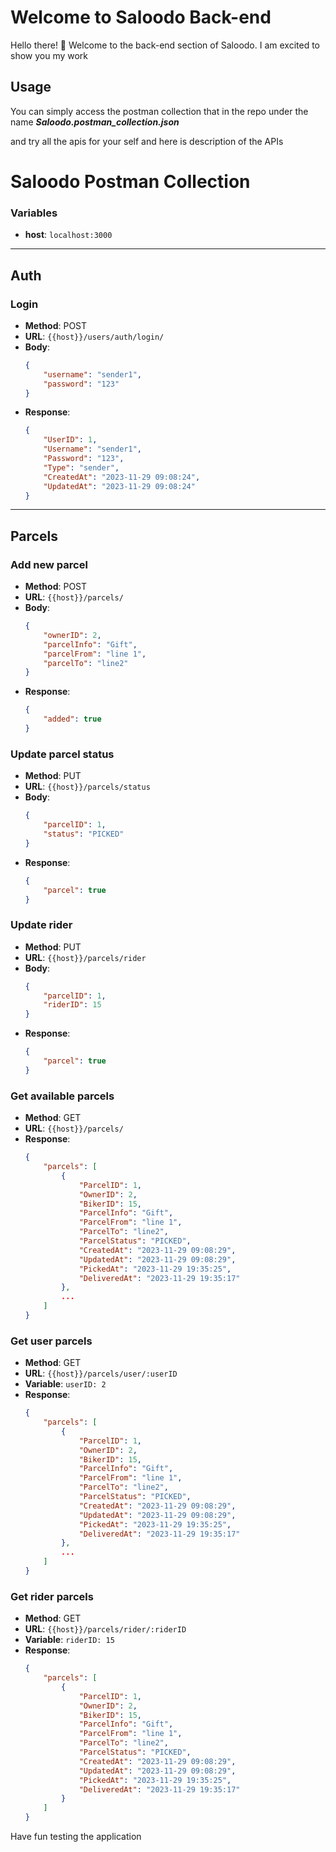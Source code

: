 # Welcome to Saloodo Back-end

Hello there! 👋 Welcome to the back-end section of Saloodo. I am excited to show you my work

## Usage

You can simply access the postman collection that in the repo under the name ***Saloodo.postman_collection.json***

and try all the apis for your self and here is description of the APIs


# Saloodo Postman Collection

### Variables
- **host**: `localhost:3000`

---

## Auth

### Login
- **Method**: POST
- **URL**: `{{host}}/users/auth/login/`
- **Body**:
    ```json
    {
        "username": "sender1",
        "password": "123"
    }
    ```
- **Response**:
    ```json
    {
        "UserID": 1,
        "Username": "sender1",
        "Password": "123",
        "Type": "sender",
        "CreatedAt": "2023-11-29 09:08:24",
        "UpdatedAt": "2023-11-29 09:08:24"
    }
    ```

---

## Parcels

### Add new parcel
- **Method**: POST
- **URL**: `{{host}}/parcels/`
- **Body**:
    ```json
    {
        "ownerID": 2,
        "parcelInfo": "Gift",
        "parcelFrom": "line 1",
        "parcelTo": "line2"
    }
    ```
- **Response**:
    ```json
    {
        "added": true
    }
    ```

### Update parcel status
- **Method**: PUT
- **URL**: `{{host}}/parcels/status`
- **Body**:
    ```json
    {
        "parcelID": 1,
        "status": "PICKED"
    }
    ```
- **Response**:
    ```json
    {
        "parcel": true
    }
    ```

### Update rider
- **Method**: PUT
- **URL**: `{{host}}/parcels/rider`
- **Body**:
    ```json
    {
        "parcelID": 1,
        "riderID": 15
    }
    ```
- **Response**:
    ```json
    {
        "parcel": true
    }
    ```

### Get available parcels
- **Method**: GET
- **URL**: `{{host}}/parcels/`
- **Response**:
    ```json
    {
        "parcels": [
            {
                "ParcelID": 1,
                "OwnerID": 2,
                "BikerID": 15,
                "ParcelInfo": "Gift",
                "ParcelFrom": "line 1",
                "ParcelTo": "line2",
                "ParcelStatus": "PICKED",
                "CreatedAt": "2023-11-29 09:08:29",
                "UpdatedAt": "2023-11-29 09:08:29",
                "PickedAt": "2023-11-29 19:35:25",
                "DeliveredAt": "2023-11-29 19:35:17"
            },
            ...
        ]
    }
    ```

### Get user parcels
- **Method**: GET
- **URL**: `{{host}}/parcels/user/:userID`
- **Variable**: `userID: 2`
- **Response**:
    ```json
    {
        "parcels": [
            {
                "ParcelID": 1,
                "OwnerID": 2,
                "BikerID": 15,
                "ParcelInfo": "Gift",
                "ParcelFrom": "line 1",
                "ParcelTo": "line2",
                "ParcelStatus": "PICKED",
                "CreatedAt": "2023-11-29 09:08:29",
                "UpdatedAt": "2023-11-29 09:08:29",
                "PickedAt": "2023-11-29 19:35:25",
                "DeliveredAt": "2023-11-29 19:35:17"
            },
            ...
        ]
    }
    ```

### Get rider parcels
- **Method**: GET
- **URL**: `{{host}}/parcels/rider/:riderID`
- **Variable**: `riderID: 15`
- **Response**:
    ```json
    {
        "parcels": [
            {
                "ParcelID": 1,
                "OwnerID": 2,
                "BikerID": 15,
                "ParcelInfo": "Gift",
                "ParcelFrom": "line 1",
                "ParcelTo": "line2",
                "ParcelStatus": "PICKED",
                "CreatedAt": "2023-11-29 09:08:29",
                "UpdatedAt": "2023-11-29 09:08:29",
                "PickedAt": "2023-11-29 19:35:25",
                "DeliveredAt": "2023-11-29 19:35:17"
            }
        ]
    }
    ```

Have fun testing the application